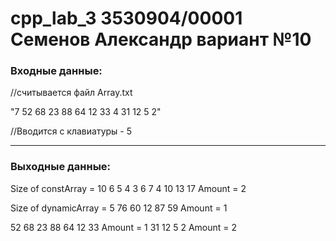 # cpp_lab_3 3530904/00001 Семенов Александр вариант №10
### Входные данные:

//считывается файл Array.txt

"7
52 68 23 88 64 12 33
4
31 12 5 2"

//Вводится с клавиатуры  - 5

-----------------------------

### Выходные данные:

Size of constArray = 10
6 5 4 3 6 7 4 10 13 17
Amount = 2

Size of dynamicArray = 5
76 60 12 87 59
Amount = 1

52 68 23 88 64 12 33
Amount = 1
31 12 5 2
Amount = 2
